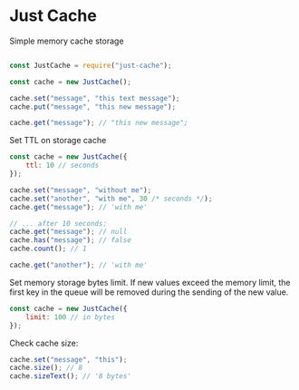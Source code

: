 Just Cache
===========
Simple memory cache storage

```js

const JustCache = require("just-cache");

const cache = new JustCache();

cache.set("message", "this text message");
cache.put("message", "this new message");

cache.get("message"); // "this new message";

```

Set TTL on storage cache

```js
const cache = new JustCache({
    ttl: 10 // seconds
});

cache.set("message", "without me");
cache.set("another", "with me", 30 /* seconds */);
cache.get("message"); // 'with me'

// ... after 10 seconds:
cache.get("message"); // null
cache.has("message"); // false
cache.count(); // 1

cache.get("another"); // 'with me'


```

Set memory storage bytes limit.
If new values ​​exceed the memory limit, the first key in the queue will be removed during the sending of the new value.

```js
const cache = new JustCache({
    limit: 100 // in bytes
});

```

Check cache size:

```js
cache.set("message", "this");
cache.size(); // 8
cache.sizeText(); // '8 bytes'

```
